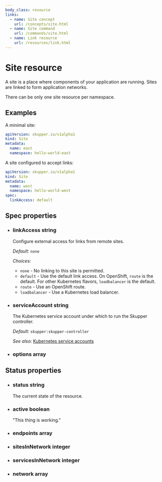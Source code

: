 ```yaml
---
body_class: resource
links:
  - name: Site concept
    url: /concepts/site.html
  - name: Site command
    url: /commands/site.html
  - name: Link resource
    url: /resources/link.html
---
```


# Site resource

<section>

A site is a place where components of your application are
running.  Sites are linked to form application networks.

There can be only one site resource per namespace.

</section>

<section>

## Examples

A minimal site:

~~~ yaml
apiVersion: skupper.io/v1alpha1
kind: Site
metadata:
  name: east
  namespace: hello-world-east
~~~

A site configured to accept links:

~~~ yaml
apiVersion: skupper.io/v1alpha1
kind: Site
metadata:
  name: west
  namespace: hello-world-west
spec:
  linkAccess: default
~~~

</section>

<section>

## Spec properties

- <h3 id="linkaccess">linkAccess <span class="property-info">string</span></h3>

  Configure external access for links from remote sites.

  _Default:_ `none`

  _Choices:_
  
   - `none` - No linking to this site is permitted.
   - `default` - Use the default link access.  On OpenShift, `route`
  is the default.  For other Kubernetes flavors,
  `loadbalancer` is the default.
   - `route` - Use an OpenShift route.
   - `loadbalancer` - Use a Kubernetes load balancer.

- <h3 id="serviceaccount">serviceAccount <span class="property-info">string</span></h3>

  The Kubernetes service account under which to run the
  Skupper controller.

  _Default:_ `skupper:skupper-controller`

  _See also:_ [Kubernetes service accounts]({{site_prefix}}https://kubernetes.io/docs/concepts/security/service-accounts/)

- <h3 id="options">options <span class="property-info">array</span></h3>

</section>

<section>

## Status properties

- <h3 id="status">status <span class="property-info">string</span></h3>

  The current state of the resource.

- <h3 id="active">active <span class="property-info">boolean</span></h3>

  "This thing is working."

- <h3 id="endpoints">endpoints <span class="property-info">array</span></h3>

- <h3 id="sitesinnetwork">sitesInNetwork <span class="property-info">integer</span></h3>

- <h3 id="servicesinnetwork">servicesInNetwork <span class="property-info">integer</span></h3>

- <h3 id="network">network <span class="property-info">array</span></h3>

</section>
